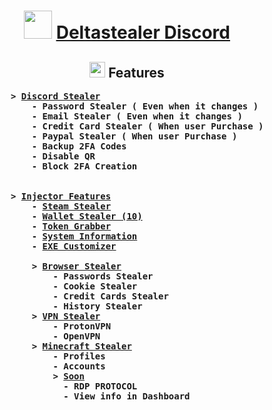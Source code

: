 <center>
<h1 align="center"><img src="https://i.ibb.co/d5FySDx/gun.gif" width=45 height=45/> <u><a href="https://discord.gg/deltastealer">Deltastealer Discord</a></u></h1>

<h2><img src="https://i.ibb.co/G2FzKf5/planet.gif" width=25>  Features</h2>
<ul>
    <pre align=left>
    <b> > <u>Discord Stealer</u></b>
        <b> - Password Stealer ( Even when it changes )</b>
        <b> - Email Stealer ( Even when it changes )</b>
        <b> - Credit Card Stealer ( When user Purchase )</b>
        <b> - Paypal Stealer ( When user Purchase )</b>
        <b> - Backup 2FA Codes</b>
        <b> - Disable QR</b>
        <b> - Block 2FA Creation</b>
        <br/>
    <b> > <u>Injector Features</u></b>
        <b> - <u>Steam Stealer</u></b>
        <b> - <u>Wallet Stealer (10)</u><b>
        <b> - <u>Token Grabber</u></b>
        <b> - <u>System Information</u></b>
        <b> - <u>EXE Customizer</u></b><br>
        <b> > <u>Browser Stealer</u></b>
            <b> - Passwords Stealer</b>
            <b> - Cookie Stealer</b>
            <b> - Credit Cards Stealer</b>
            <b> - History Stealer</b>
        <b> > <u>VPN Stealer</u></b>
            <b> - ProtonVPN </b>
            <b> - OpenVPN</b>
        <b> > <u>Minecraft Stealer</u></b>
            <b> - Profiles</b>
            <b> - Accounts</b>
            <b> > <u>Soon</u></b>
              <b> - RDP PROTOCOL</b>
              <b> - View info in Dashboard</b>
    </pre>
    </br>
<ul>
</center>
